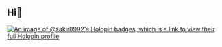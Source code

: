 ## Hi👋

[![An image of @zakir8992's Holopin badges, which is a link to view their full Holopin profile](https://holopin.me/zakir8992)](https://holopin.io/@zakir8992)

